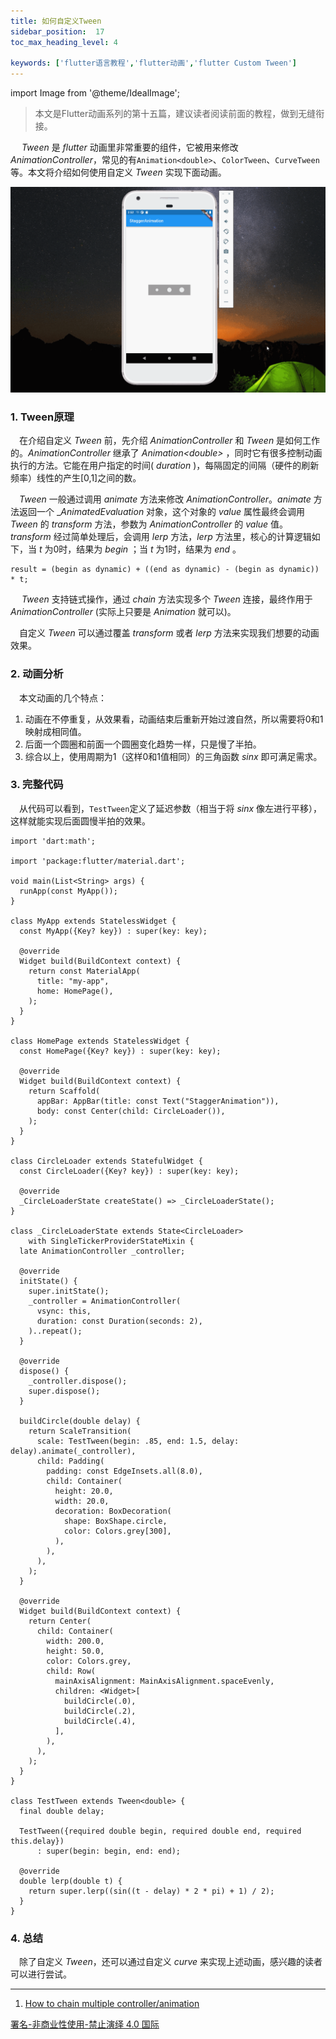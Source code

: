 ```yaml
---
title: 如何自定义Tween
sidebar_position:  17
toc_max_heading_level: 4

keywords: ['flutter语言教程','flutter动画','flutter Custom Tween']
---
```


import Image from '@theme/IdealImage';

> 本文是Flutter动画系列的第十五篇，建议读者阅读前面的教程，做到无缝衔接。

  _Tween_ 是 _flutter_ 动画里非常重要的组件，它被用来修改 _AnimationController_，常见的有`Animation<double>`、`ColorTween`、`CurveTween`等。本文将介绍如何使用自定义 _Tween_ 实现下面动画。

![圆圈闪烁动画](./asserts/flutter_custom_tween1.gif)

### 1. Tween原理

 在介绍自定义 _Tween_ 前，先介绍 _AnimationController_ 和 _Tween_ 是如何工作的。_AnimationController_ 继承了 _Animation&lt;double>_ ，同时它有很多控制动画执行的方法。它能在用户指定的时间( _duration_ )，每隔固定的间隔（硬件的刷新频率）线性的产生[0,1]之间的数。

 _Tween_ 一般通过调用 _animate_ 方法来修改 _AnimationController_。_animate_ 方法返回一个 \__AnimatedEvaluation_ 对象，这个对象的 _value_ 属性最终会调用 _Tween_ 的 _transform_ 方法，参数为 _AnimationController_ 的 _value_ 值。 _transform_ 经过简单处理后，会调用 _lerp_ 方法，_lerp_ 方法里，核心的计算逻辑如下，当 _t_ 为0时，结果为 _begin_ ；当 _t_ 为1时，结果为 _end_ 。

    result = (begin as dynamic) + ((end as dynamic) - (begin as dynamic)) * t;

  _Tween_ 支持链式操作，通过 _chain_ 方法实现多个 _Tween_ 连接，最终作用于 _AnimationController_ (实际上只要是 _Animation_ 就可以)。

 自定义 _Tween_ 可以通过覆盖 _transform_ 或者 _lerp_ 方法来实现我们想要的动画效果。

### 2. 动画分析

 本文动画的几个特点：

1.  动画在不停重复，从效果看，动画结束后重新开始过渡自然，所以需要将0和1映射成相同值。
2.  后面一个圆圈和前面一个圆圈变化趋势一样，只是慢了半拍。
3.  综合以上，使用周期为1（这样0和1值相同）的三角函数 _sinx_ 即可满足需求。

### 3. 完整代码

 从代码可以看到，`TestTween`定义了延迟参数（相当于将 _sinx_ 像左进行平移），这样就能实现后面圆慢半拍的效果。

    import 'dart:math';

    import 'package:flutter/material.dart';

    void main(List<String> args) {
      runApp(const MyApp());
    }

    class MyApp extends StatelessWidget {
      const MyApp({Key? key}) : super(key: key);

      @override
      Widget build(BuildContext context) {
        return const MaterialApp(
          title: "my-app",
          home: HomePage(),
        );
      }
    }

    class HomePage extends StatelessWidget {
      const HomePage({Key? key}) : super(key: key);

      @override
      Widget build(BuildContext context) {
        return Scaffold(
          appBar: AppBar(title: const Text("StaggerAnimation")),
          body: const Center(child: CircleLoader()),
        );
      }
    }

    class CircleLoader extends StatefulWidget {
      const CircleLoader({Key? key}) : super(key: key);

      @override
      _CircleLoaderState createState() => _CircleLoaderState();
    }

    class _CircleLoaderState extends State<CircleLoader>
        with SingleTickerProviderStateMixin {
      late AnimationController _controller;

      @override
      initState() {
        super.initState();
        _controller = AnimationController(
          vsync: this,
          duration: const Duration(seconds: 2),
        )..repeat();
      }

      @override
      dispose() {
        _controller.dispose();
        super.dispose();
      }

      buildCircle(double delay) {
        return ScaleTransition(
          scale: TestTween(begin: .85, end: 1.5, delay: delay).animate(_controller),
          child: Padding(
            padding: const EdgeInsets.all(8.0),
            child: Container(
              height: 20.0,
              width: 20.0,
              decoration: BoxDecoration(
                shape: BoxShape.circle,
                color: Colors.grey[300],
              ),
            ),
          ),
        );
      }

      @override
      Widget build(BuildContext context) {
        return Center(
          child: Container(
            width: 200.0,
            height: 50.0,
            color: Colors.grey,
            child: Row(
              mainAxisAlignment: MainAxisAlignment.spaceEvenly,
              children: <Widget>[
                buildCircle(.0),
                buildCircle(.2),
                buildCircle(.4),
              ],
            ),
          ),
        );
      }
    }

    class TestTween extends Tween<double> {
      final double delay;

      TestTween({required double begin, required double end, required this.delay})
          : super(begin: begin, end: end);

      @override
      double lerp(double t) {
        return super.lerp((sin((t - delay) * 2 * pi) + 1) / 2);
      }
    }

### 4. 总结

 除了自定义 _Tween_，还可以通过自定义 _curve_ 来实现上述动画，感兴趣的读者可以进行尝试。

* * *

1.  [How to chain multiple controller/animation](https://stackoverflow.com/questions/46720549/how-to-chain-multiple-controller-animation)

[署名-非商业性使用-禁止演绎 4.0 国际](https://creativecommons.org/licenses/by-nc-nd/4.0/deed.zh)
